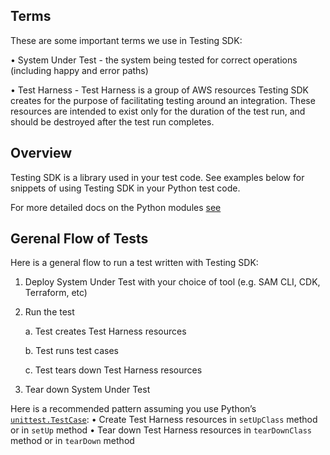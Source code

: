 ## Terms

These are some important terms we use in Testing SDK:

•	System Under Test - the system being tested for correct operations (including happy and error paths)

•	Test Harness - Test Harness is a group of AWS resources Testing SDK creates for the purpose of facilitating testing around an integration. These resources are intended to exist only for the duration of the test run, and should be destroyed after the test run completes.

## Overview

Testing SDK is a library used in your test code. See examples below for snippets of using Testing SDK in your Python test code.

For more detailed docs on the Python modules [see](../api/python)

## Gerenal Flow of Tests
Here is a general flow to run a test written with Testing SDK:

1.	Deploy System Under Test with your choice of tool (e.g. SAM CLI, CDK, Terraform, etc)

2.	Run the test

    a.	Test creates Test Harness resources

    b.	Test runs test cases

    c.	Test tears down Test Harness resources

3.	Tear down System Under Test

Here is a recommended pattern assuming you use Python’s [`unittest.TestCase`](https://docs.python.org/3/library/unittest.html#unittest.TestCase):
•	Create Test Harness resources in `setUpClass` method or in `setUp` method
•	Tear down Test Harness resources in `tearDownClass` method or in `tearDown` method